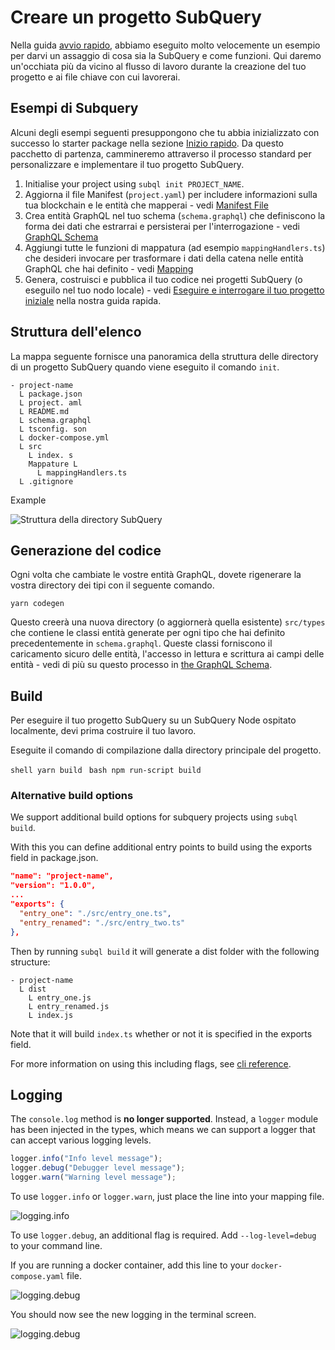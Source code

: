# Creare un progetto SubQuery

Nella guida [avvio rapido](/quickstart/quickstart-polkadot.md), abbiamo eseguito molto velocemente un esempio per darvi un assaggio di cosa sia la SubQuery e come funzioni. Qui daremo un'occhiata più da vicino al flusso di lavoro durante la creazione del tuo progetto e ai file chiave con cui lavorerai.

## Esempi di Subquery

Alcuni degli esempi seguenti presuppongono che tu abbia inizializzato con successo lo starter package nella sezione [Inizio rapido](../quickstart/quickstart-polkadot.md). Da questo pacchetto di partenza, cammineremo attraverso il processo standard per personalizzare e implementare il tuo progetto SubQuery.

1. Initialise your project using `subql init PROJECT_NAME`.
2. Aggiorna il file Manifest (`project.yaml`) per includere informazioni sulla tua blockchain e le entità che mapperai - vedi [Manifest File](./manifest.md)
3. Crea entità GraphQL nel tuo schema (`schema.graphql`) che definiscono la forma dei dati che estrarrai e persisterai per l'interrogazione - vedi [GraphQL Schema](./graphql.md)
4. Aggiungi tutte le funzioni di mappatura (ad esempio `mappingHandlers.ts`) che desideri invocare per trasformare i dati della catena nelle entità GraphQL che hai definito - vedi [Mapping](./mapping/polkadot.md)
5. Genera, costruisci e pubblica il tuo codice nei progetti SubQuery (o eseguilo nel tuo nodo locale) - vedi [Eseguire e interrogare il tuo progetto iniziale](./quickstart-polkadot.md#running-and-querying-your-starter-project) nella nostra guida rapida.

## Struttura dell'elenco

La mappa seguente fornisce una panoramica della struttura delle directory di un progetto SubQuery quando viene eseguito il comando `init`.

```
- project-name
  L package.json
  L project. aml
  L README.md
  L schema.graphql
  L tsconfig. son
  L docker-compose.yml
  L src
    L index. s
    Mappature L
      L mappingHandlers.ts
  L .gitignore
```

Example

![Struttura della directory SubQuery](/assets/img/subQuery_directory_stucture.png)

## Generazione del codice

Ogni volta che cambiate le vostre entità GraphQL, dovete rigenerare la vostra directory dei tipi con il seguente comando.

```
yarn codegen
```

Questo creerà una nuova directory (o aggiornerà quella esistente) `src/types` che contiene le classi entità generate per ogni tipo che hai definito precedentemente in `schema.graphql`. Queste classi forniscono il caricamento sicuro delle entità, l'accesso in lettura e scrittura ai campi delle entità - vedi di più su questo processo in [the GraphQL Schema](./graphql.md).

## Build

Per eseguire il tuo progetto SubQuery su un SubQuery Node ospitato localmente, devi prima costruire il tuo lavoro.

Eseguite il comando di compilazione dalla directory principale del progetto.

<CodeGroup> <CodeGroupItem title="YARN" active> `shell yarn build ` </CodeGroupItem>
<CodeGroupItem title="NPM"> `bash npm run-script build ` </CodeGroupItem> </CodeGroup>

### Alternative build options

We support additional build options for subquery projects using `subql build`.

With this you can define additional entry points to build using the exports field in package.json.

```json
"name": "project-name",
"version": "1.0.0",
...
"exports": {
  "entry_one": "./src/entry_one.ts",
  "entry_renamed": "./src/entry_two.ts"
},
```

Then by running `subql build` it will generate a dist folder with the following structure:

```
- project-name
  L dist
    L entry_one.js
    L entry_renamed.js
    L index.js
```

Note that it will build `index.ts` whether or not it is specified in the exports field.

For more information on using this including flags, see [cli reference](https://doc.subquery.network/run_publish/references/#build).

## Logging

The `console.log` method is **no longer supported**. Instead, a `logger` module has been injected in the types, which means we can support a logger that can accept various logging levels.

```typescript
logger.info("Info level message");
logger.debug("Debugger level message");
logger.warn("Warning level message");
```

To use `logger.info` or `logger.warn`, just place the line into your mapping file.

![logging.info](/assets/img/logging_info.png)

To use `logger.debug`, an additional flag is required. Add `--log-level=debug` to your command line.

If you are running a docker container, add this line to your `docker-compose.yaml` file.

![logging.debug](/assets/img/logging_debug.png)

You should now see the new logging in the terminal screen.

![logging.debug](/assets/img/subquery_logging.png)
